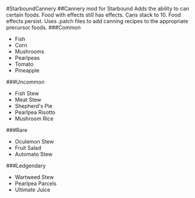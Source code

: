 #StarboundCannery
##Cannery mod for Starbound
Adds the ability to can certain foods. Food with effects still has effects. Cans stack to 10. Food effects persist. Uses .patch files to add canning recipes to the appropriate precursor foods.
###Common
* Fish
* Corn
* Mushrooms
* Pearlpeas
* Tomato
* Pineapple

###Uncommon
* Fish Stew
* Meat Stew
* Shepherd's Pie
* Pearlpea Risotto
* Mushroom Rice

###Rare
* Oculemon Stew
* Fruit Salad
* Automato Stew

###Ledgendary
* Wartweed Stew
* Pearlpea Parcels
* Ultimate Juice
